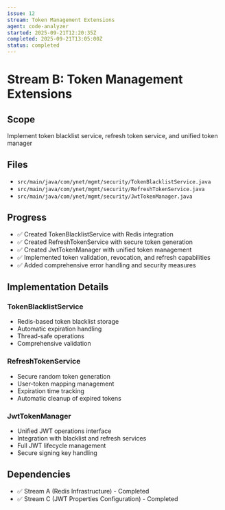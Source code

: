 ```yaml
---
issue: 12
stream: Token Management Extensions
agent: code-analyzer
started: 2025-09-21T12:20:35Z
completed: 2025-09-21T13:05:00Z
status: completed
---
```


# Stream B: Token Management Extensions

## Scope
Implement token blacklist service, refresh token service, and unified token manager

## Files
- `src/main/java/com/ynet/mgmt/security/TokenBlacklistService.java`
- `src/main/java/com/ynet/mgmt/security/RefreshTokenService.java`
- `src/main/java/com/ynet/mgmt/security/JwtTokenManager.java`

## Progress
- ✅ Created TokenBlacklistService with Redis integration
- ✅ Created RefreshTokenService with secure token generation
- ✅ Created JwtTokenManager with unified token management
- ✅ Implemented token validation, revocation, and refresh capabilities
- ✅ Added comprehensive error handling and security measures

## Implementation Details
### TokenBlacklistService
- Redis-based token blacklist storage
- Automatic expiration handling
- Thread-safe operations
- Comprehensive validation

### RefreshTokenService
- Secure random token generation
- User-token mapping management
- Expiration time tracking
- Automatic cleanup of expired tokens

### JwtTokenManager
- Unified JWT operations interface
- Integration with blacklist and refresh services
- Full JWT lifecycle management
- Secure signing key handling

## Dependencies
- ✅ Stream A (Redis Infrastructure) - Completed
- ✅ Stream C (JWT Properties Configuration) - Completed